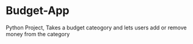 # Budget-App
Python Project, 
Takes a budget cateogory and
lets users add or remove money from the category
